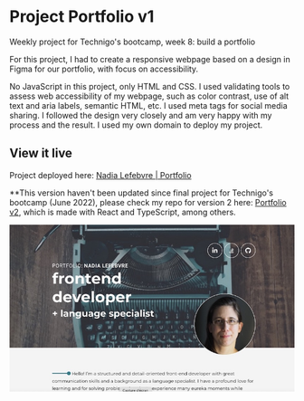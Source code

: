 # Project Portfolio v1

Weekly project for Technigo's bootcamp, week 8: build a portfolio

For this project, I had to create a responsive webpage based on a design in Figma for our portfolio, with focus on accessibility.

No JavaScript in this project, only HTML and CSS. I used validating tools to assess web accessibility of my webpage, such as color contrast, use of alt text and aria labels, semantic HTML, etc. I used meta tags for social media sharing. I followed the design very closely and am very happy with my process and the result. I used my own domain to deploy my project.

## View it live

Project deployed here: [Nadia Lefebvre | Portfolio](https://nadialefebvre.netlify.app/)

**This version haven't been updated since final project for Technigo's bootcamp (June 2022), please check my repo for version 2 here: [Portfolio v2](https://github.com/nadialefebvre/project-portfolio-v2), which is made with React and TypeScript, among others.

<div align="center">
  <img src="screenshot.jpg" />
</div>
